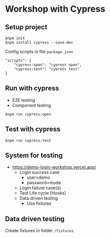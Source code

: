# Workshop with Cypress

## Setup project
```
$npm init
$npm install cypress --save-dev
```

Config scripts in file `package.json`

```
"scripts": {
    "cypress:open": "cypress open",
    "cypress:test": "cypress test"
}
```

## Run with cypress
* E2E testing
* Component testing
```
$npm run cypress:open
```

## Test with cypress
```
$npm run cypress:test
```

## System for testing
* https://demo-login-workshop.vercel.app/
    * Login success case
      * user=demo
      * password=mode
    * Login failure case(s)
    * Test Life cycle (Hooks)
    * Data driven testing
      * Use fixtures

## Data driven testing

Create fixtures in folder `/fixtures`


